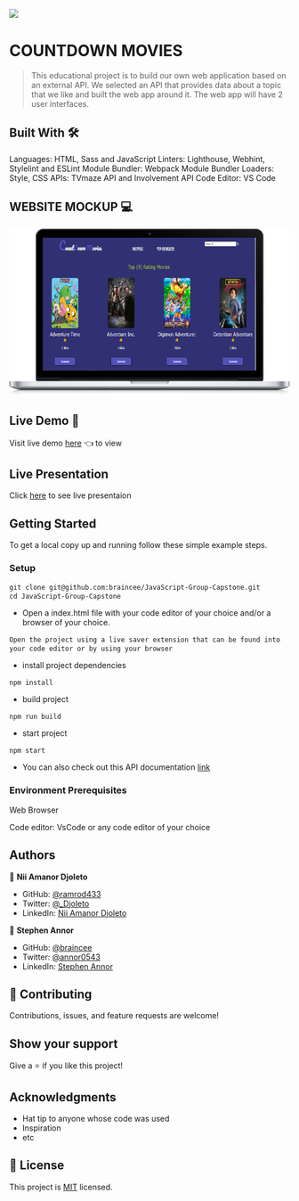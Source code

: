 ![](https://img.shields.io/badge/Microverse-blueviolet)

# COUNTDOWN MOVIES

> This educational project is to build our own web application based on an external API. We selected an API that provides data about a topic that we like and built the web app around it. The web app will have 2 user interfaces.

## Built With 🛠️

 Languages: HTML, Sass and JavaScript
 Linters: Lighthouse, Webhint, Stylelint and ESLint
 Module Bundler: Webpack
 Module Bundler Loaders: Style, CSS 
 APIs: TVmaze API and Involvement API
 Code Editor: VS Code

## WEBSITE MOCKUP 💻

![](./laptop%20(2).png)

## Live Demo 🔗

Visit live demo [here](https://braincee.github.io/JavaScript-Group-Capstone/dist/) 👈 to view

## Live Presentation 

Click [here](https://drive.google.com/file/d/1yaGI6xswUWy5UKqW-7RR05TqYe1vsBBH/view?usp=sharing) to see live presentaion

## Getting Started

To get a local copy up and running follow these simple example steps.

### Setup

```
git clone git@github.com:braincee/JavaScript-Group-Capstone.git
cd JavaScript-Group-Capstone
```

- Open a index.html file with your code editor of your choice and/or a browser of your choice.

```
Open the project using a live saver extension that can be found into your code editor or by using your browser
```

- install project dependencies

```
npm install
```

- build project

```
npm run build
```

- start project

```
npm start
```

- You can also check out this API documentation [link](https://www.notion.so/microverse/Involvement-API-869e60b5ad104603aa6db59e08150270)

### Environment Prerequisites

Web Browser

Code editor: VsCode or any code editor of your choice

## Authors

👤 **Nii Amanor Djoleto**

- GitHub: [@ramrod433](https://github.com/ramrod433)
- Twitter: [@\_Djoleto](https://twitter.com/_djoleto_)
- LinkedIn: [Nii Amanor Djoleto](https://linkedin.com/in/nii-amanor-djoleto-072b8a14a)

👤 **Stephen Annor**

- GitHub: [@braincee](https://github.com/braincee)
- Twitter: [@annor0543](https://twitter.com/annor0543)
- LinkedIn: [Stephen Annor](https://www.linkedin.com/in/kwesi-appiah-1387801a1/)

## 🤝 Contributing

Contributions, issues, and feature requests are welcome!

## Show your support

Give a ⭐️ if you like this project!

## Acknowledgments

- Hat tip to anyone whose code was used
- Inspiration
- etc

## 📝 License

This project is [MIT](./MIT.md) licensed.
